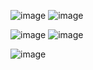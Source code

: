 ![image](https://github.com/kararrl/kararrl/assets/160807966/71246e0b-08bd-4326-978d-d08a23574e47) ![image](https://github.com/kararrl/kararrl/assets/160807966/4e48103f-55b7-47ba-a90c-db3998e49730)




![image](https://github.com/kararrl/kararrl/assets/160807966/69298ed2-4024-4bf5-b2c6-9350faa66c5d) ![image](https://github.com/kararrl/kararrl/assets/160807966/c7281da0-06cc-4661-a4a7-be707275df8e)


![image](https://github.com/kararrl/kararrl/assets/160807966/68348f79-57f6-4bf4-ab8e-58cc8fa3d88d)

